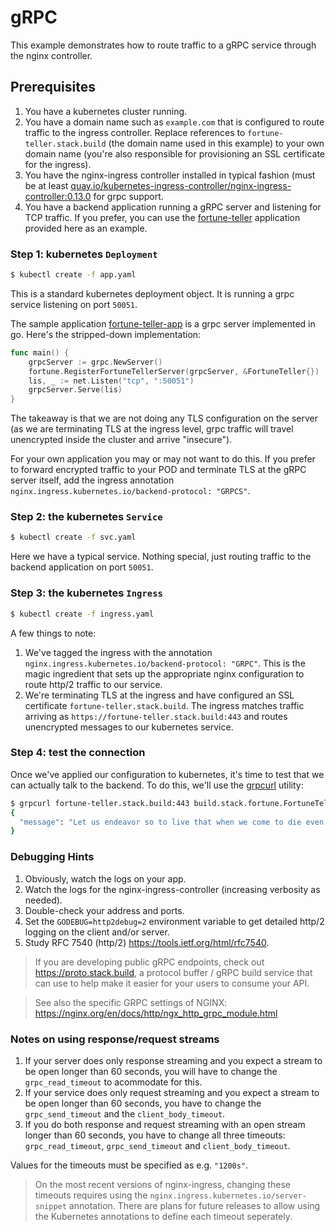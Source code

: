 # gRPC

This example demonstrates how to route traffic to a gRPC service through the
nginx controller.

## Prerequisites

1. You have a kubernetes cluster running.
2. You have a domain name such as `example.com` that is configured to route
   traffic to the ingress controller.  Replace references to
   `fortune-teller.stack.build` (the domain name used in this example) to your
   own domain name (you're also responsible for provisioning an SSL certificate
   for the ingress).
3. You have the nginx-ingress controller installed in typical fashion (must be
   at least
   [quay.io/kubernetes-ingress-controller/nginx-ingress-controller:0.13.0](https://quay.io/kubernetes-ingress-controller/nginx-ingress-controller)
   for grpc support.
4. You have a backend application running a gRPC server and listening for TCP
   traffic.  If you prefer, you can use the
   [fortune-teller](https://github.com/kubernetes/ingress-nginx/tree/master/images/grpc-fortune-teller)
   application provided here as an example. 

### Step 1: kubernetes `Deployment`

```sh
$ kubectl create -f app.yaml
```

This is a standard kubernetes deployment object.  It is running a grpc service
listening on port `50051`.

The sample application
[fortune-teller-app](https://github.com/kubernetes/ingress-nginx/tree/master/images/grpc-fortune-teller)
is a grpc server implemented in go. Here's the stripped-down implementation:

```go
func main() {
	grpcServer := grpc.NewServer()
	fortune.RegisterFortuneTellerServer(grpcServer, &FortuneTeller{})
	lis, _ := net.Listen("tcp", ":50051")
	grpcServer.Serve(lis)
}
```

The takeaway is that we are not doing any TLS configuration on the server (as we
are terminating TLS at the ingress level, grpc traffic will travel unencrypted
inside the cluster and arrive "insecure").

For your own application you may or may not want to do this.  If you prefer to
forward encrypted traffic to your POD and terminate TLS at the gRPC server
itself, add the ingress annotation `nginx.ingress.kubernetes.io/backend-protocol: "GRPCS"`.

### Step 2: the kubernetes `Service`

```sh
$ kubectl create -f svc.yaml
```

Here we have a typical service. Nothing special, just routing traffic to the
backend application on port `50051`.

### Step 3: the kubernetes `Ingress`

```sh
$ kubectl create -f ingress.yaml
```

A few things to note:

1. We've tagged the ingress with the annotation
   `nginx.ingress.kubernetes.io/backend-protocol: "GRPC"`.  This is the magic
   ingredient that sets up the appropriate nginx configuration to route http/2
   traffic to our service.
1. We're terminating TLS at the ingress and have configured an SSL certificate
   `fortune-teller.stack.build`.  The ingress matches traffic arriving as
   `https://fortune-teller.stack.build:443` and routes unencrypted messages to
   our kubernetes service.

### Step 4: test the connection

Once we've applied our configuration to kubernetes, it's time to test that we
can actually talk to the backend.  To do this, we'll use the
[grpcurl](https://github.com/fullstorydev/grpcurl) utility:

```sh
$ grpcurl fortune-teller.stack.build:443 build.stack.fortune.FortuneTeller/Predict
{
  "message": "Let us endeavor so to live that when we come to die even the undertaker will be sorry.\n\t\t-- Mark Twain, \"Pudd'nhead Wilson's Calendar\""
}
```

### Debugging Hints

1. Obviously, watch the logs on your app.
2. Watch the logs for the nginx-ingress-controller (increasing verbosity as
   needed).
3. Double-check your address and ports.
4. Set the `GODEBUG=http2debug=2` environment variable to get detailed http/2
   logging on the client and/or server.
5. Study RFC 7540 (http/2) <https://tools.ietf.org/html/rfc7540>.

> If you are developing public gRPC endpoints, check out
> https://proto.stack.build, a protocol buffer / gRPC build service that can use
> to help make it easier for your users to consume your API.

> See also the specific GRPC settings of NGINX: https://nginx.org/en/docs/http/ngx_http_grpc_module.html

### Notes on using response/request streams

1. If your server does only response streaming and you expect a stream to be open longer than 60 seconds, you will have to change the `grpc_read_timeout` to acommodate for this.
2. If your service does only request streaming and you expect a stream to be open longer than 60 seconds, you have to change the 
`grpc_send_timeout` and the `client_body_timeout`.
3. If you do both response and request streaming with an open stream longer than 60 seconds, you have to change all three timeouts: `grpc_read_timeout`, `grpc_send_timeout` and `client_body_timeout`.

Values for the timeouts must be specified as e.g. `"1200s"`.

> On the most recent versions of nginx-ingress, changing these timeouts requires using the `nginx.ingress.kubernetes.io/server-snippet` annotation. There are plans for future releases to allow using the Kubernetes annotations to define each timeout seperately.
